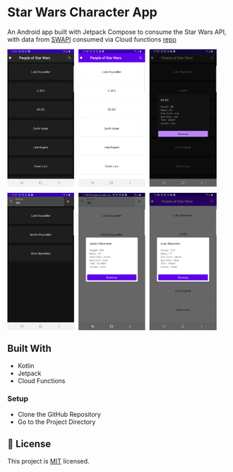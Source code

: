 # Star Wars Character App
An Android app built with Jetpack Compose to consume the Star Wars API, with data from [SWAPI](https://swapi.dev/api/people/1/) consumed via Cloud functions [repo](https://github.com/Bavon101/star_wars_api)

<p style="display: flex; align-items: start; gap: 10px">
  <img src="screenshots/home_0.jpg" width="30%" />
  <img src="screenshots/home_1.jpg" width="30%" />
  <img src="screenshots/hom_people_view.jpg" width="30%" />
</p>

<p style="display: flex; align-items: start; gap: 10px">
  <img src="screenshots/search_0.jpg" width="30%" />
  <img src="screenshots/search_1.jpg" width="30%" />
  <img src="screenshots/home_people_view_1.jpg" width="30%" />
</p>

## Built With

- Kotlin
- Jetpack
- Cloud Functions
### Setup

- Clone the GitHub Repository
- Go to the Project Directory
## 📝 License

This project is [MIT](./LICENSE) licensed.